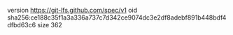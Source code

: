 version https://git-lfs.github.com/spec/v1
oid sha256:ce188c35f1a3a336a737c7d342ce9074dc3e2df8adebf891b448bdf4dfbd63c6
size 362
